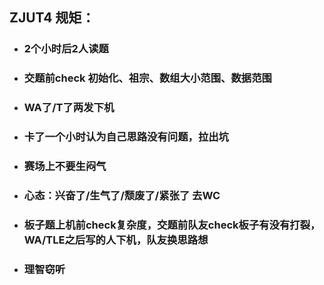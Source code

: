 ## ZJUT4   规矩：



- ### 2个小时后2人读题

  

- ### 交题前check 初始化、祖宗、数组大小范围、数据范围

  

- ### WA了/T了两发下机

  

- ### 卡了一个小时认为自己思路没有问题，拉出坑

  

- ### 赛场上不要生闷气

  

- ### 心态：兴奋了/生气了/颓废了/紧张了 去WC

  

- ### 板子题上机前check复杂度，交题前队友check板子有没有打裂，WA/TLE之后写的人下机，队友换思路想

  

- ### 理智窃听